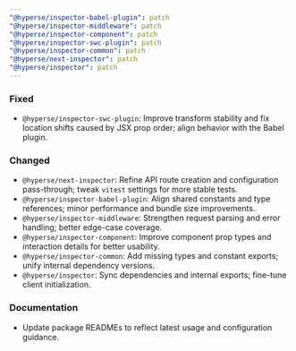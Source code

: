 ```yaml
---
"@hyperse/inspector-babel-plugin": patch
"@hyperse/inspector-middleware": patch
"@hyperse/inspector-component": patch
"@hyperse/inspector-swc-plugin": patch
"@hyperse/inspector-common": patch
"@hyperse/next-inspector": patch
"@hyperse/inspector": patch
---
```


### Fixed

- `@hyperse/inspector-swc-plugin`: Improve transform stability and fix location shifts caused by JSX prop order; align behavior with the Babel plugin.

### Changed

- `@hyperse/next-inspector`: Refine API route creation and configuration pass-through; tweak `vitest` settings for more stable tests.
- `@hyperse/inspector-babel-plugin`: Align shared constants and type references; minor performance and bundle size improvements.
- `@hyperse/inspector-middleware`: Strengthen request parsing and error handling; better edge-case coverage.
- `@hyperse/inspector-component`: Improve component prop types and interaction details for better usability.
- `@hyperse/inspector-common`: Add missing types and constant exports; unify internal dependency versions.
- `@hyperse/inspector`: Sync dependencies and internal exports; fine-tune client initialization.

### Documentation

- Update package READMEs to reflect latest usage and configuration guidance.
